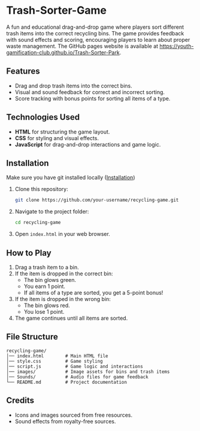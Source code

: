 # Trash-Sorter-Game

A fun and educational drag-and-drop game where players sort different trash items into the correct recycling bins. The game provides feedback with sound effects and scoring, encouraging players to learn about proper waste management. The GitHub pages website is available at https://youth-gamification-club.github.io/Trash-Sorter-Park.

## Features
- Drag and drop trash items into the correct bins.
- Visual and sound feedback for correct and incorrect sorting.
- Score tracking with bonus points for sorting all items of a type.

## Technologies Used
- **HTML** for structuring the game layout.
- **CSS** for styling and visual effects.
- **JavaScript** for drag-and-drop interactions and game logic.

## Installation
Make sure you have git installed locally ([Installation](https://git-scm.com/book/en/v2/Getting-Started-Installing-Git))
1. Clone this repository:
   ```sh
   git clone https://github.com/your-username/recycling-game.git
   ```
2. Navigate to the project folder:
   ```sh
   cd recycling-game
   ```
3. Open `index.html` in your web browser.

## How to Play
1. Drag a trash item to a bin.
2. If the item is dropped in the correct bin:
   - The bin glows green.
   - You earn 1 point.
   - If all items of a type are sorted, you get a 5-point bonus!
3. If the item is dropped in the wrong bin:
   - The bin glows red.
   - You lose 1 point.
4. The game continues until all items are sorted.

## File Structure
```
recycling-game/
│── index.html        # Main HTML file
│── style.css         # Game styling
│── script.js         # Game logic and interactions
│── images/           # Image assets for bins and trash items
│── Sounds/           # Audio files for game feedback
└── README.md         # Project documentation
```

## Credits
- Icons and images sourced from free resources.
- Sound effects from royalty-free sources.


